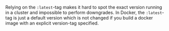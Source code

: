 Relying on the ```:latest```-tag makes it hard to spot the exact version running in a cluster and impossible to perform downgrades.
In Docker, the ```:latest```-tag is just a default version which is not changed if you build a docker image with an explicit version-tag specified.
